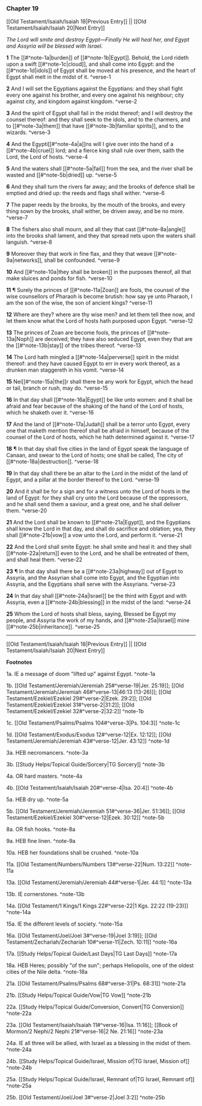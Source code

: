 ### Chapter 19

[[Old Testament/Isaiah/Isaiah 18|Previous Entry]]  ||  [[Old Testament/Isaiah/Isaiah 20|Next Entry]]

*The Lord will smite and destroy Egypt—Finally He will heal her, and Egypt and Assyria will be blessed with Israel.*

**1**  The [[#^note-1a|burden]] of [[#^note-1b|Egypt]]. Behold, the Lord rideth upon a swift [[#^note-1c|cloud]], and shall come into Egypt: and the [[#^note-1d|idols]] of Egypt shall be moved at his presence, and the heart of Egypt shall melt in the midst of it. ^verse-1

**2**  And I will set the Egyptians against the Egyptians: and they shall fight every one against his brother, and every one against his neighbour; city against city, and kingdom against kingdom. ^verse-2

**3**  And the spirit of Egypt shall fail in the midst thereof; and I will destroy the counsel thereof: and they shall seek to the idols, and to the charmers, and to [[#^note-3a|them]] that have [[#^note-3b|familiar spirits]], and to the wizards. ^verse-3

**4**  And the Egypti[[#^note-4a|a]]ns will I give over into the hand of a [[#^note-4b|cruel]] lord; and a fierce king shall rule over them, saith the Lord, the Lord of hosts. ^verse-4

**5**  And the waters shall [[#^note-5a|fail]] from the sea, and the river shall be wasted and [[#^note-5b|dried]] up. ^verse-5

**6**  And they shall turn the rivers far away; and the brooks of defence shall be emptied and dried up: the reeds and flags shall wither. ^verse-6

**7**  The paper reeds by the brooks, by the mouth of the brooks, and every thing sown by the brooks, shall wither, be driven away, and be no more. ^verse-7

**8**  The fishers also shall mourn, and all they that cast [[#^note-8a|angle]] into the brooks shall lament, and they that spread nets upon the waters shall languish. ^verse-8

**9**  Moreover they that work in fine flax, and they that weave [[#^note-9a|networks]], shall be confounded. ^verse-9

**10**  And [[#^note-10a|they shall be broken]] in the purposes thereof, all that make sluices and ponds for fish. ^verse-10

**11**  ¶ Surely the princes of [[#^note-11a|Zoan]] are fools, the counsel of the wise counsellors of Pharaoh is become brutish: how say ye unto Pharaoh, I am the son of the wise, the son of ancient kings? ^verse-11

**12**  Where are they? where are thy wise men? and let them tell thee now, and let them know what the Lord of hosts hath purposed upon Egypt. ^verse-12

**13**  The princes of Zoan are become fools, the princes of [[#^note-13a|Noph]] are deceived; they have also seduced Egypt, even they that are the [[#^note-13b|stay]] of the tribes thereof. ^verse-13

**14**  The Lord hath mingled a [[#^note-14a|perverse]] spirit in the midst thereof: and they have caused Egypt to err in every work thereof, as a drunken man staggereth in his vomit. ^verse-14

**15**  Nei[[#^note-15a|the]]r shall there be any work for Egypt, which the head or tail, branch or rush, may do. ^verse-15

**16**  In that day shall [[#^note-16a|Egypt]] be like unto women: and it shall be afraid and fear because of the shaking of the hand of the Lord of hosts, which he shaketh over it. ^verse-16

**17**  And the land of [[#^note-17a|Judah]] shall be a terror unto Egypt, every one that maketh mention thereof shall be afraid in himself, because of the counsel of the Lord of hosts, which he hath determined against it. ^verse-17

**18**  ¶ In that day shall five cities in the land of Egypt speak the language of Canaan, and swear to the Lord of hosts; one shall be called, The city of [[#^note-18a|destruction]]. ^verse-18

**19**  In that day shall there be an altar to the Lord in the midst of the land of Egypt, and a pillar at the border thereof to the Lord. ^verse-19

**20**  And it shall be for a sign and for a witness unto the Lord of hosts in the land of Egypt: for they shall cry unto the Lord because of the oppressors, and he shall send them a saviour, and a great one, and he shall deliver them. ^verse-20

**21**  And the Lord shall be known to [[#^note-21a|Egypt]], and the Egyptians shall know the Lord in that day, and shall do sacrifice and oblation; yea, they shall [[#^note-21b|vow]] a vow unto the Lord, and perform it. ^verse-21

**22**  And the Lord shall smite Egypt: he shall smite and heal it: and they shall [[#^note-22a|return]] even to the Lord, and he shall be entreated of them, and shall heal them. ^verse-22

**23**  ¶ In that day shall there be a [[#^note-23a|highway]] out of Egypt to Assyria, and the Assyrian shall come into Egypt, and the Egyptian into Assyria, and the Egyptians shall serve with the Assyrians. ^verse-23

**24**  In that day shall [[#^note-24a|Israel]] be the third with Egypt and with Assyria, even a [[#^note-24b|blessing]] in the midst of the land: ^verse-24

**25**  Whom the Lord of hosts shall bless, saying, Blessed be Egypt my people, and Assyria the work of my hands, and [[#^note-25a|Israel]] mine [[#^note-25b|inheritance]]. ^verse-25


---
[[Old Testament/Isaiah/Isaiah 18|Previous Entry]]  ||  [[Old Testament/Isaiah/Isaiah 20|Next Entry]]


**Footnotes**


1a. IE a message of doom "lifted up" against Egypt. ^note-1a

1b. [[Old Testament/Jeremiah/Jeremiah 25#^verse-19|Jer. 25:19]]; [[Old Testament/Jeremiah/Jeremiah 46#^verse-13|46:13 (13-26)]]; [[Old Testament/Ezekiel/Ezekiel 29#^verse-2|Ezek. 29:2]]; [[Old Testament/Ezekiel/Ezekiel 31#^verse-2|31:2]]; [[Old Testament/Ezekiel/Ezekiel 32#^verse-2|32:2]] ^note-1b

1c. [[Old Testament/Psalms/Psalms 104#^verse-3|Ps. 104:3]] ^note-1c

1d. [[Old Testament/Exodus/Exodus 12#^verse-12|Ex. 12:12]]; [[Old Testament/Jeremiah/Jeremiah 43#^verse-12|Jer. 43:12]] ^note-1d

3a. HEB necromancers. ^note-3a

3b. [[Study Helps/Topical Guide/Sorcery|TG Sorcery]] ^note-3b

4a. OR hard masters. ^note-4a

4b. [[Old Testament/Isaiah/Isaiah 20#^verse-4|Isa. 20:4]] ^note-4b

5a. HEB dry up. ^note-5a

5b. [[Old Testament/Jeremiah/Jeremiah 51#^verse-36|Jer. 51:36]]; [[Old Testament/Ezekiel/Ezekiel 30#^verse-12|Ezek. 30:12]] ^note-5b

8a. OR fish hooks. ^note-8a

9a. HEB fine linen. ^note-9a

10a. HEB her foundations shall be crushed. ^note-10a

11a. [[Old Testament/Numbers/Numbers 13#^verse-22|Num. 13:22]] ^note-11a

13a. [[Old Testament/Jeremiah/Jeremiah 44#^verse-1|Jer. 44:1]] ^note-13a

13b. IE cornerstones. ^note-13b

14a. [[Old Testament/1 Kings/1 Kings 22#^verse-22|1 Kgs. 22:22 (19-23)]] ^note-14a

15a. IE the different levels of society. ^note-15a

16a. [[Old Testament/Joel/Joel 3#^verse-19|Joel 3:19]]; [[Old Testament/Zechariah/Zechariah 10#^verse-11|Zech. 10:11]] ^note-16a

17a. [[Study Helps/Topical Guide/Last Days|TG Last Days]] ^note-17a

18a. HEB Heres; possibly "of the sun"; perhaps Heliopolis, one of the oldest cities of the Nile delta. ^note-18a

21a. [[Old Testament/Psalms/Psalms 68#^verse-31|Ps. 68:31]] ^note-21a

21b. [[Study Helps/Topical Guide/Vow|TG Vow]] ^note-21b

22a. [[Study Helps/Topical Guide/Conversion, Convert|TG Conversion]] ^note-22a

23a. [[Old Testament/Isaiah/Isaiah 11#^verse-16|Isa. 11:16]]; [[Book of Mormon/2 Nephi/2 Nephi 21#^verse-16|2 Ne. 21:16]] ^note-23a

24a. IE all three will be allied, with Israel as a blessing in the midst of them. ^note-24a

24b. [[Study Helps/Topical Guide/Israel, Mission of|TG Israel, Mission of]] ^note-24b

25a. [[Study Helps/Topical Guide/Israel, Remnant of|TG Israel, Remnant of]] ^note-25a

25b. [[Old Testament/Joel/Joel 3#^verse-2|Joel 3:2]] ^note-25b